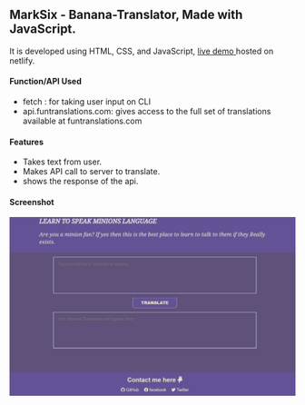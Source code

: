 ## MarkSix - Banana-Translator, Made with JavaScript.
   
   
It is developed using HTML, CSS, and JavaScript, [live demo ](https://minion-translate-neogcamp.netlify.app/) hosted on netlify.

#### Function/API Used
- fetch : for taking user input on CLI
- api.funtranslations.com: gives access to the full set of translations available at funtranslations.com

#### Features 
- Takes text from user.
- Makes API call to server to translate.
- shows the response of the api.

#### Screenshot
![screenshot](snapshot.PNG)
